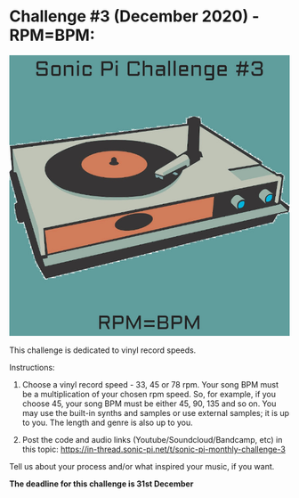# Challenge #3 (December 2020) - RPM=BPM:

![alt text](https://raw.githubusercontent.com/binarysweets/sonic-pi-monthly-challenge/main/challenge-3/challenge3-image.jpg "Challenge Image")

This challenge is dedicated to vinyl record speeds.

Instructions:
1. Choose a vinyl record speed - 33, 45 or 78 rpm. Your song BPM must be a multiplication of your chosen rpm speed.
So, for example, if you choose 45, your song BPM must be either 45, 90, 135 and so on.
You may use the built-in synths and samples or use external samples; it is up to you.
The length and genre is also up to you.

2. Post the code and audio links (Youtube/Soundcloud/Bandcamp, etc) in this topic:
https://in-thread.sonic-pi.net/t/sonic-pi-monthly-challenge-3

Tell us about your process and/or what inspired your music, if you want.

**The deadline for this challenge is 31st December**
